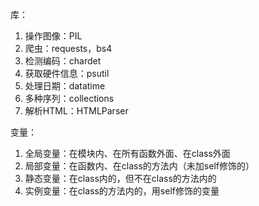 库：

1. 操作图像：PIL
2. 爬虫：requests，bs4
3. 检测编码：chardet
4. 获取硬件信息：psutil
5. 处理日期：datatime
6. 多种序列：collections
7. 解析HTML：HTMLParser

变量：

1. 全局变量：在模块内、在所有函数外面、在class外面
2. 局部变量：在函数内、在class的方法内（未加self修饰的）
3. 静态变量：在class内的，但不在class的方法内的
4. 实例变量：在class的方法内的，用self修饰的变量

